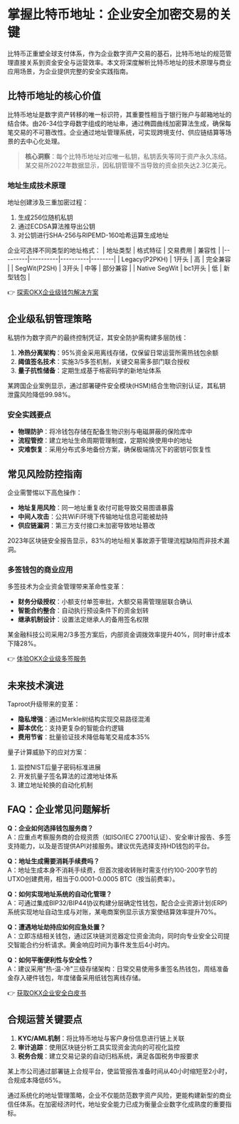 # 掌握比特币地址：企业安全加密交易的关键

比特币正重塑全球支付体系，作为企业数字资产交易的基石，比特币地址的规范管理直接关系到资金安全与运营效率。本文将深度解析比特币地址的技术原理与商业应用场景，为企业提供完整的安全实践指南。

## 比特币地址的核心价值
比特币地址是数字资产转移的唯一标识符，其重要性相当于银行账户与邮箱地址的结合体。由26-34位字母数字组成的地址串，通过椭圆曲线加密算法生成，确保每笔交易的不可篡改性。企业通过地址管理系统，可实现跨境支付、供应链结算等场景的去中心化处理。

> **核心洞察**：每个比特币地址对应唯一私钥，私钥丢失等同于资产永久冻结。某交易所2022年数据显示，因私钥管理不当导致的资金损失达2.3亿美元。

### 地址生成技术原理
地址创建涉及三重加密过程：
1. 生成256位随机私钥
2. 通过ECDSA算法推导出公钥
3. 对公钥进行SHA-256与RIPEMD-160哈希运算生成地址

企业可选择不同类型的地址格式：
| 地址类型 | 格式特征 | 交易费用 | 兼容性 |
|---------|----------|----------|--------|
| Legacy(P2PKH) | 1开头 | 高 | 完全兼容 |
| SegWit(P2SH) | 3开头 | 中等 | 部分兼容 |
| Native SegWit | bc1开头 | 低 | 新型钱包 |

👉 [探索OKX企业级钱包解决方案](https://bit.ly/okx_welcome)

## 企业级私钥管理策略
私钥作为数字资产的最终控制凭证，其安全防护需构建多层防线：
1. **冷热分离架构**：95%资金采用离线存储，仅保留日常运营所需热钱包余额
2. **阈值签名技术**：实施3/5多签机制，关键交易需多部门联合授权
3. **量子抗性储备**：定期生成基于格密码学的新地址体系

某跨国企业案例显示，通过部署硬件安全模块(HSM)结合生物识别认证，其私钥泄露风险降低99.98%。

### 安全实践要点
- **物理防护**：将冷钱包存储在配备生物识别与电磁屏蔽的保险库中
- **流程管控**：建立地址生命周期管理制度，定期轮换使用中的地址
- **灾难恢复**：采用分布式多地备份方案，确保极端情况下的密钥可恢复性

## 常见风险防控指南
企业需警惕以下高危操作：
- **地址复用风险**：同一地址重复收付可能导致交易图谱暴露
- **中间人攻击**：公共WiFi环境下传输地址信息可能被劫持
- **供应链漏洞**：第三方支付接口未加密导致地址篡改

2023年区块链安全报告显示，83%的地址相关事故源于管理流程缺陷而非技术漏洞。

### 多签钱包的商业应用
多签技术为企业资金管理带来革命性变革：
- **财务分级授权**：小额支付单签审批，大额交易需管理层联合确认
- **智能合约整合**：自动执行预设条件下的资金划转
- **继承机制设计**：设置法定继承人的备用签名权限

某金融科技公司采用2/3多签方案后，内部资金调拨效率提升40%，同时审计成本下降28%。

👉 [体验OKX企业级多签服务](https://bit.ly/okx_welcome)

## 未来技术演进
Taproot升级带来的变革：
- **隐私增强**：通过Merkle树结构实现交易路径混淆
- **脚本优化**：支持更复杂的智能合约逻辑
- **费用节省**：批量验证技术降低每笔交易成本35%

量子计算威胁下的应对方案：
1. 监控NIST后量子密码标准进展
2. 开发抗量子签名算法的过渡地址体系
3. 建立地址轮换的自动化机制

## FAQ：企业常见问题解析

**Q：企业如何选择钱包服务商？**  
A：应重点考察服务商的合规资质（如ISO/IEC 27001认证）、安全审计报告、多签支持能力，以及是否提供API对接服务。建议优先选择支持HD钱包的平台。

**Q：地址生成需要消耗手续费吗？**  
A：地址生成本身不消耗手续费，但首次接收转账时需支付约100-200字节的UTXO创建费用，相当于0.0001-0.0005 BTC（按当前费率）。

**Q：如何实现地址系统的自动化管理？**  
A：可通过集成BIP32/BIP44协议构建分层确定性钱包，配合企业资源计划(ERP)系统实现地址自动生成与对账，某电商案例显示该方案使结算效率提升70%。

**Q：遭遇地址劫持应如何应急处置？**  
A：立即冻结相关钱包，通过区块链浏览器定位资金流向，同时向专业安全公司提交智能合约分析请求。黄金响应时间为事件发生后4小时内。

**Q：如何平衡便利性与安全性？**  
A：建议采用"热-温-冷"三级存储架构：日常交易使用多重签名热钱包，周结准备金存入硬件钱包，年度储备采用纸钱包离线存储。

👉 [获取OKX企业安全白皮书](https://bit.ly/okx_welcome)

## 合规运营关键要点
1. **KYC/AML机制**：将比特币地址与客户身份信息进行链上关联
2. **审计追踪**：使用区块链分析工具实现资金流向的可视化监控
3. **税务合规**：建立交易记录的自动归档系统，满足各国税务申报要求

某上市公司通过部署链上合规平台，使监管报告准备时间从40小时缩短至2小时，合规成本降低65%。

通过系统化的地址管理策略，企业不仅能防范数字资产风险，更能构建新型的商业信任体系。在加密经济时代，地址安全能力已成为衡量企业数字化成熟度的重要指标。